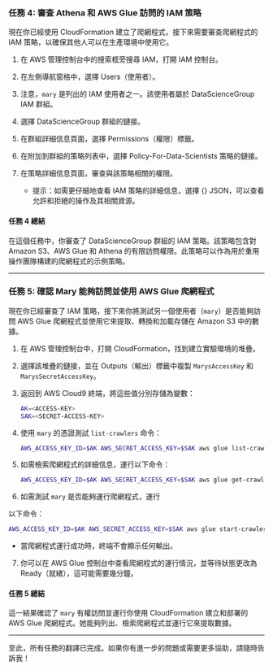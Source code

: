 ### 任務 4: 審查 Athena 和 AWS Glue 訪問的 IAM 策略

現在你已經使用 CloudFormation 建立了爬網程式，接下來需要審查爬網程式的 IAM 策略，以確保其他人可以在生產環境中使用它。

1. 在 AWS 管理控制台中的搜索框旁搜尋 IAM，打開 IAM 控制台。
2. 在左側導航窗格中，選擇 Users（使用者）。
3. 注意，`mary` 是列出的 IAM 使用者之一。該使用者屬於 DataScienceGroup IAM 群組。
4. 選擇 DataScienceGroup 群組的鏈接。
5. 在群組詳細信息頁面，選擇 Permissions（權限）標籤。
6. 在附加到群組的策略列表中，選擇 Policy-For-Data-Scientists 策略的鏈接。
7. 在策略詳細信息頁面，審查與該策略相關的權限。

   - 提示：如需更仔細地查看 IAM 策略的詳細信息，選擇 {} JSON，可以查看允許和拒絕的操作及其相關資源。

#### 任務 4 總結

在這個任務中，你審查了 DataScienceGroup 群組的 IAM 策略。該策略包含對 Amazon S3、AWS Glue 和 Athena 的有限訪問權限。此策略可以作為用於重用操作團隊構建的爬網程式的示例策略。

---

### 任務 5: 確認 Mary 能夠訪問並使用 AWS Glue 爬網程式

現在你已經審查了 IAM 策略，接下來你將測試另一個使用者（`mary`）是否能夠訪問 AWS Glue 爬網程式並使用它來提取、轉換和加載存儲在 Amazon S3 中的數據。

1. 在 AWS 管理控制台中，打開 CloudFormation，找到建立實驗環境的堆疊。
2. 選擇該堆疊的鏈接，並在 Outputs（輸出）標籤中複製 `MarysAccessKey` 和 `MarysSecretAccessKey`。
3. 返回到 AWS Cloud9 終端，將這些值分別存儲為變數：

   ```bash
   AK=<ACCESS-KEY>
   SAK=<SECRET-ACCESS-KEY>
   ```

4. 使用 `mary` 的憑證測試 `list-crawlers` 命令：

   ```bash
   AWS_ACCESS_KEY_ID=$AK AWS_SECRET_ACCESS_KEY=$SAK aws glue list-crawlers
   ```

5. 如需檢索爬網程式的詳細信息，運行以下命令：

   ```bash
   AWS_ACCESS_KEY_ID=$AK AWS_SECRET_ACCESS_KEY=$SAK aws glue get-crawler --name cfn-crawler-weather
   ```

6. 如需測試 `mary` 是否能夠運行爬網程式，運行

以下命令：

   ```bash
   AWS_ACCESS_KEY_ID=$AK AWS_SECRET_ACCESS_KEY=$SAK aws glue start-crawler --name cfn-crawler-weather
   ```

   - 當爬網程式運行成功時，終端不會顯示任何輸出。

7. 你可以在 AWS Glue 控制台中查看爬網程式的運行情況，並等待狀態更改為 Ready（就緒），這可能需要幾分鐘。

#### 任務 5 總結

這一結果確認了 `mary` 有權訪問並運行你使用 CloudFormation 建立和部署的 AWS Glue 爬網程式。她能夠列出、檢索爬網程式並運行它來提取數據。

---

至此，所有任務的翻譯已完成。如果你有進一步的問題或需要更多協助，請隨時告訴我！